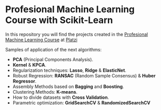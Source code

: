 # Profesional Machine Learning Course with Scikit-Learn

In this repository you will find the projects created in the [Profesional Machine Learning Course](https://platzi.com/cursos/scikitlearn-ml/) at [Platzi](https://platzi.com)

Samples of application of the next algorithms:

- **PCA** (Principal Components Analysis).
- **Kernel** & **KPCA**.
- Regularization techniques: **Lasso**, **Ridge** & **ElasticNet**.
- Robust Regression: **RANSAC** (Random Sample Consensus) & **Huber Regressor**.
- Assembly Methods based on **Bagging** and **Boosting**.
- Clustering Methods: **K-means**.
- How to divide datasets with **Cross Validation**.
- Parametric optimization: **GridSearchCV** & **RandomizedSearchCV**
